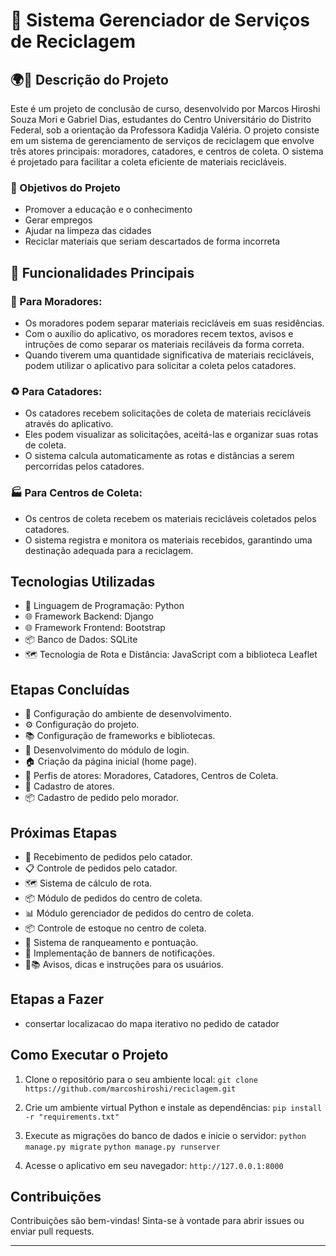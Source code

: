 # 🌱 Sistema Gerenciador de Serviços de Reciclagem

## 🌍🔄 Descrição do Projeto

Este é um projeto de conclusão de curso, desenvolvido por Marcos Hiroshi Souza Mori e Gabriel Dias, estudantes do Centro Universitário do Distrito Federal, sob a orientação da Professora Kadidja Valéria. O projeto consiste em um sistema de gerenciamento de serviços de reciclagem que envolve três atores principais: moradores, catadores, e centros de coleta. O sistema é projetado para facilitar a coleta eficiente de materiais recicláveis.

### 🎯 Objetivos do Projeto
- Promover a educação e o conhecimento
- Gerar empregos
- Ajudar na limpeza das cidades
- Reciclar materiais que seriam descartados de forma incorreta


## 🚀 Funcionalidades Principais

### 🏡 Para Moradores:
- Os moradores podem separar materiais recicláveis em suas residências.
- Com o auxílio do aplicativo, os moradores recem textos, avisos e intruções de como separar os materiais reciláveis da forma correta.
- Quando tiverem uma quantidade significativa de materiais recicláveis, podem utilizar o aplicativo para solicitar a coleta pelos catadores.

### ♻️ Para Catadores:
- Os catadores recebem solicitações de coleta de materiais recicláveis através do aplicativo.
- Eles podem visualizar as solicitações, aceitá-las e organizar suas rotas de coleta.
- O sistema calcula automaticamente as rotas e distâncias a serem percorridas pelos catadores.

### 🏭 Para Centros de Coleta:
- Os centros de coleta recebem os materiais recicláveis coletados pelos catadores.
- O sistema registra e monitora os materiais recebidos, garantindo uma destinação adequada para a reciclagem.


## Tecnologias Utilizadas

- 🐍 Linguagem de Programação: Python
- 🌐 Framework Backend: Django
- 🌐 Framework Frontend: Bootstrap
- 📦 Banco de Dados: SQLite
- 🗺️ Tecnologia de Rota e Distância: JavaScript com a biblioteca Leaflet

## Etapas Concluídas

- 🚀 Configuração do ambiente de desenvolvimento.
- ⚙️ Configuração do projeto.
- 📚 Configuração de frameworks e bibliotecas.
- 🔑 Desenvolvimento do módulo de login.
- 🏠 Criação da página inicial (home page).
- 👤 Perfis de atores: Moradores, Catadores, Centros de Coleta.
- 📝 Cadastro de atores.
- 📦 Cadastro de pedido pelo morador.

## Próximas Etapas

- 🚛 Recebimento de pedidos pelo catador.
- 📋 Controle de pedidos pelo catador.
- 🗺️ Sistema de cálculo de rota.
- 📦 Módulo de pedidos do centro de coleta.
- 📊 Módulo gerenciador de pedidos do centro de coleta.
- 📦 Controle de estoque no centro de coleta.
- 🌟 Sistema de ranqueamento e pontuação.
- 📢 Implementação de banners de notificações.
- 📢📚 Avisos, dicas e instruções para os usuários.

## Etapas a Fazer

- consertar localizacao do mapa iterativo no pedido de catador


## Como Executar o Projeto

1. Clone o repositório para o seu ambiente local: ```git clone https://github.com/marcoshiroshi/reciclagem.git```

2. Crie um ambiente virtual Python e instale as dependências: ```pip install -r "requirements.txt"```

3. Execute as migrações do banco de dados e inicie o servidor: 
```python manage.py migrate```
```python manage.py runserver```

4. Acesse o aplicativo em seu navegador: `http://127.0.0.1:8000`

## Contribuições

Contribuições são bem-vindas! Sinta-se à vontade para abrir issues ou enviar pull requests.

---